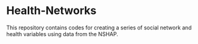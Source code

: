 # Health-Networks
This repository contains codes for creating a series of social network and health variables using data from the NSHAP. 
